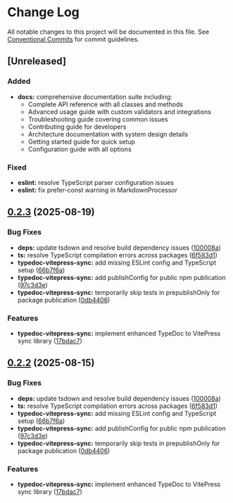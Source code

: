 # Change Log

All notable changes to this project will be documented in this file.
See [Conventional Commits](https://conventionalcommits.org) for commit guidelines.

## [Unreleased]

### Added
- **docs:** comprehensive documentation suite including:
  - Complete API reference with all classes and methods
  - Advanced usage guide with custom validators and integrations
  - Troubleshooting guide covering common issues
  - Contributing guide for developers
  - Architecture documentation with system design details
  - Getting started guide for quick setup
  - Configuration guide with all options

### Fixed
- **eslint:** resolve TypeScript parser configuration issues
- **eslint:** fix prefer-const warning in MarkdownProcessor

## [0.2.3](https://github.com/mineclover/context-action/compare/v0.2.1...v0.2.3) (2025-08-19)


### Bug Fixes

* **deps:** update tsdown and resolve build dependency issues ([100008a](https://github.com/mineclover/context-action/commit/100008ae67794750ab4839d3476c300275e464ca))
* **ts:** resolve TypeScript compilation errors across packages ([6f583d1](https://github.com/mineclover/context-action/commit/6f583d1b4d4c2bc9f077c68b3db432d0399fb846))
* **typedoc-vitepress-sync:** add missing ESLint config and TypeScript setup ([66b7f6a](https://github.com/mineclover/context-action/commit/66b7f6a2329635c1a87a0f441fe0aac09659d06d))
* **typedoc-vitepress-sync:** add publishConfig for public npm publication ([97c3d3e](https://github.com/mineclover/context-action/commit/97c3d3efb558a8d8811d9d48ebe7bcaba3d27f5c))
* **typedoc-vitepress-sync:** temporarily skip tests in prepublishOnly for package publication ([0db4406](https://github.com/mineclover/context-action/commit/0db4406b9dc47ad25bd88e7a163958a013f2e049))


### Features

* **typedoc-vitepress-sync:** implement enhanced TypeDoc to VitePress sync library ([17bdac7](https://github.com/mineclover/context-action/commit/17bdac7e035fdc073a092d83442c9a290b1640f0))





## [0.2.2](https://github.com/mineclover/context-action/compare/v0.2.1...v0.2.2) (2025-08-15)


### Bug Fixes

* **deps:** update tsdown and resolve build dependency issues ([100008a](https://github.com/mineclover/context-action/commit/100008ae67794750ab4839d3476c300275e464ca))
* **ts:** resolve TypeScript compilation errors across packages ([6f583d1](https://github.com/mineclover/context-action/commit/6f583d1b4d4c2bc9f077c68b3db432d0399fb846))
* **typedoc-vitepress-sync:** add missing ESLint config and TypeScript setup ([66b7f6a](https://github.com/mineclover/context-action/commit/66b7f6a2329635c1a87a0f441fe0aac09659d06d))
* **typedoc-vitepress-sync:** add publishConfig for public npm publication ([97c3d3e](https://github.com/mineclover/context-action/commit/97c3d3efb558a8d8811d9d48ebe7bcaba3d27f5c))
* **typedoc-vitepress-sync:** temporarily skip tests in prepublishOnly for package publication ([0db4406](https://github.com/mineclover/context-action/commit/0db4406b9dc47ad25bd88e7a163958a013f2e049))


### Features

* **typedoc-vitepress-sync:** implement enhanced TypeDoc to VitePress sync library ([17bdac7](https://github.com/mineclover/context-action/commit/17bdac7e035fdc073a092d83442c9a290b1640f0))
